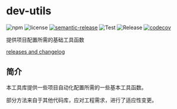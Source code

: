 # dev-utils

![npm](https://img.shields.io/npm/v/@spore-ui/dev-utils)
![license](https://img.shields.io/npm/l/@spore-ui/dev-utils)
[![semantic-release](https://img.shields.io/badge/%20%20%F0%9F%93%A6%F0%9F%9A%80-semantic--release-e10079.svg)](https://github.com/semantic-release/semantic-release)
![Test](https://github.com/SporeUI/dev-utils/actions/workflows/test.yml/badge.svg)
![Release](https://github.com/SporeUI/dev-utils/actions/workflows/release.yml/badge.svg)
[![codecov](https://codecov.io/gh/SporeUI/dev-utils/branch/master/graph/badge.svg)](https://codecov.io/gh/SporeUI/dev-utils)

提供项目配置所需的基础工具函数

[releases and changelog](https://github.com/SporeUI/dev-utils/releases)

## 简介

本工具库提供一些项目自动化配置所需的一些基本工具函数。

部分方法来自于其他代码库，应对工程需求，进行了适应性变更。
